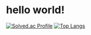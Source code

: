 # hello world!
[![Solved.ac Profile](http://mazassumnida.wtf/api/v2/generate_badge?boj=dove9441)](https://solved.ac/dove9441/)
[![Top Langs](https://github-readme-stats.vercel.app/api/top-langs/?username=dove9441&langs_count=10&layout=compact&theme=default)](https://github.com/dove9441/)